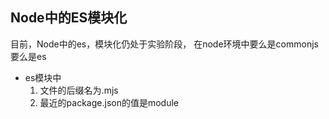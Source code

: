 ## Node中的ES模块化
目前，Node中的es，模块化仍处于实验阶段，
在node环境中要么是commonjs 要么是es
- es模块中
  1. 文件的后缀名为.mjs
  2. 最近的package.json的值是module